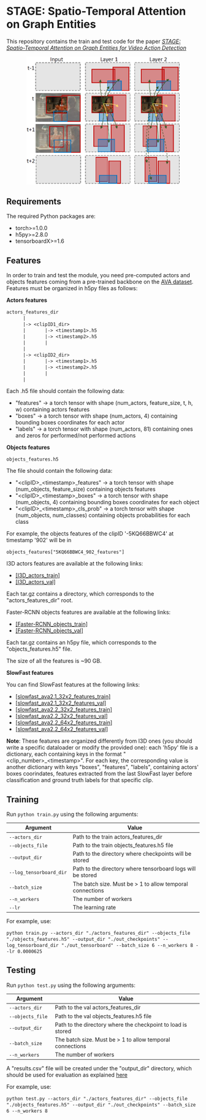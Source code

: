# STAGE: Spatio-Temporal Attention on Graph Entities
This repository contains the train and test code for the paper _[STAGE: Spatio-Temporal Attention on Graph Entities for Video Action Detection](https://arxiv.org/abs/1912.04316)_

<p align="center">
<img src="images/graph2.PNG" alt="STAGE" width=400 />
</p>

## Requirements
The required Python packages are:
* torch>=1.0.0
* h5py>=2.8.0
* tensorboardX>=1.6

## Features
In order to train and test the module, you need pre-computed actors and objects features coming from a pre-trained backbone on the [AVA dataset](https://research.google.com/ava/). Features must be organized in h5py files as follows:

**Actors features**
  
    actors_features_dir
          |
          |-> <clipID1_dir>
          |       |-> <timestamp1>.h5
          |       |-> <timestamp2>.h5
          |       |
          |
          |-> <clipID2_dir>
          |       |-> <timestamp1>.h5
          |       |-> <timestamp2>.h5
          |       |
          |
       
Each <timestamp>.h5 file should contain the following data:
  * "features" -> a torch tensor with shape (num_actors, feature_size, t, h, w) containing actors features
  * "boxes" -> a torch tensor with shape (num_actors, 4) containing bounding boxes coordinates for each actor
  * "labels" -> a torch tensor with shape (num_actors, 81) containing ones and zeros for performed/not performed actions
  
**Objects features**

    objects_features.h5
    
The file should contain the following data:
  * "\<clipID\>_\<timestamp\>_features" -> a torch tensor with shape (num_objects, feature_size) containing objects features
  * "\<clipID\>_\<timestamp\>_boxes" -> a torch tensor with shape (num_objects, 4) containing bounding boxes coordinates for each object
  * "\<clipID\>_\<timestamp\>_cls_prob" -> a torch tensor with shape (num_objects, num_classes) containing objects probabilities for each class
  
For example, the objects features of the clipID '-5KQ66BBWC4' at timestamp '902' will be in 
     
    objects_features["5KQ66BBWC4_902_features"]
    
I3D actors features are available at the following links:
  * [[I3D_actors_train]](https://drive.google.com/open?id=1RlciPLrEQcY0uYecS_cEWydrpvWg9DZv)
  * [[I3D_actors_val]](https://drive.google.com/open?id=1HCjezdcr2BkVUIEJgzBKPYSYLA0a9vxw)

Each tar.gz contains a directory, which corresponds to the "actors_features_dir" root. 

Faster-RCNN objects features are available at the following links:
  * [[Faster-RCNN_objects_train]](https://drive.google.com/open?id=1xAgew9RaJeqq-dWPQgXdkpPT79uwv1nO)
  * [[Faster-RCNN_objects_val]](https://drive.google.com/open?id=17_9NkM0kB_j0YEersD6y5WRPcKL6fiLp)

Each tar.gz contains an h5py file, which corresponds to the "objects_features.h5" file. 

The size of all the features is ~90 GB.

**SlowFast features**

You can find SlowFast features at the following links:
  * [[slowfast_ava2.1_32x2_features_train]](https://drive.google.com/file/d/1DW0b3Cc4d64P5Ir40cxpquGwYXkA_g-P/view?usp=sharing)
  * [[slowfast_ava2.1_32x2_features_val]](https://drive.google.com/file/d/1GbCLQ5jK8tk5FBj_DCKouQwyEApkkUfk/view?usp=sharing)
  * [[slowfast_ava2.2_32x2_features_train]](https://drive.google.com/file/d/1dV1F1wYDBl4M8BRp8_uKlGG4Vszzv9dH/view?usp=sharing)
  * [[slowfast_ava2.2_32x2_features_val]](https://drive.google.com/file/d/1C9m0DvE0rEyrmG36RggUCLlZOd2AqbVO/view?usp=sharing)
  * [[slowfast_ava2.2_64x2_features_train]](https://drive.google.com/file/d/1D-W7mJsWAt843GA0IwLaAD7qOpxIQESC/view?usp=sharing)
  * [[slowfast_ava2.2_64x2_features_val]](https://drive.google.com/file/d/1_Wd89_kQYtwL5IBmj7skJB0uVEUaW5V8/view?usp=sharing)
  
**Note**: These features are organized differently from I3D ones (you should write a specific dataloader or modify the provided one):
each 'h5py' file is a dictionary, each containing keys in the format "\<clip_number\>_\<timestamp\>". For each key, the corresponding value is another dictionary with keys "boxes", "features", "labels", containing actors' boxes coorindates, features extracted from the last SlowFast layer before classification and ground truth labels for that specific clip.


## Training

Run `python train.py` using the following arguments:

| Argument | Value |
|------|------|
| `--actors_dir` | Path to the train actors_features_dir |
| `--objects_file ` | Path to the train objects_features.h5 file |
| `--output_dir ` | Path to the directory where checkpoints will be stored |
| `--log_tensorboard_dir ` | Path to the directory where tensorboard logs will be stored |
| `--batch_size ` | The batch size. Must be > 1 to allow temporal connections |
| `--n_workers ` | The number of workers |
| `--lr ` | The learning rate |

For example, use:
```
python train.py --actors_dir "./actors_features_dir" --objects_file "./objects_features.h5" --output_dir "./out_checkpoints" --log_tensorboard_dir "./out_tensorboard" --batch_size 6 --n_workers 8 --lr 0.0000625 
```

## Testing

Run `python test.py` using the following arguments:

| Argument | Value |
|------|------|
| `--actors_dir` | Path to the val actors_features_dir |
| `--objects_file ` | Path to the val objects_features.h5 file |
| `--output_dir ` | Path to the directory where the checkpoint to load is stored |
| `--batch_size ` | The batch size. Must be > 1 to allow temporal connections |
| `--n_workers ` | The number of workers |

A "results.csv" file will be created under the "output_dir" directory, which should be used for evaluation as explained [here](https://research.google.com/ava/download.html)

For example, use:
```
python test.py --actors_dir "./actors_features_dir" --objects_file "./objects_features.h5" --output_dir "./out_checkpoints" --batch_size 6 --n_workers 8
```

